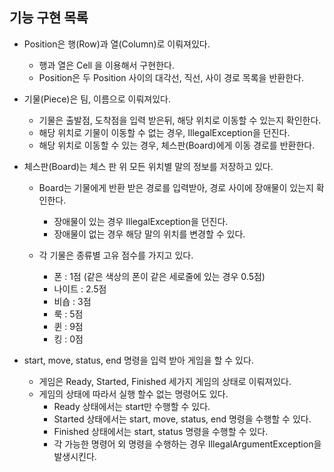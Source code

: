 ## 기능 구현 목록
- Position은 행(Row)과 열(Column)로 이뤄져있다.
    - 행과 열은 Cell 을 이용해서 구현한다. 
    - Position은 두 Position 사이의 대각선, 직선, 사이 경로 목록을 반환한다.


- 기물(Piece)은 팀, 이름으로 이뤄져있다.
    - 기물은 출발점, 도착점을 입력 받은뒤, 해당 위치로 이동할 수 있는지 확인한다.
    - 해당 위치로 기물이 이동할 수 없는 경우, IllegalException을 던진다.
    - 해당 위치로 이동할 수 있는 경우, 체스판(Board)에게 이동 경로를 반환한다.
   
    
- 체스판(Board)는 체스 판 위 모든 위치별 말의 정보를 저장하고 있다.
    - Board는 기물에게 반환 받은 경로를 입력받아, 경로 사이에 장애물이 있는지 확인한다.
        - 장애물이 있는 경우 IllegalException을 던진다.
        - 장애물이 없는 경우 해당 말의 위치를 변경할 수 있다.
        
    - 각 기물은 종류별 고유 점수를 가지고 있다. 
        - 폰 : 1점  (같은 색상의 폰이 같은 세로줄에 있는 경우 0.5점)
        - 나이트 : 2.5점
        - 비숍 : 3점
        - 룩 : 5점
        - 퀸 : 9점
        - 킹 : 0점
        
        
- start, move, status, end 명령을 입력 받아 게임을 할 수 있다.
    - 게임은 Ready, Started, Finished 세가지 게임의 상태로 이뤄져있다.
    - 게임의 상태에 따라서 실행 할수 없는 명령어도 있다.
        - Ready 상태에서는 start만 수행할 수 있다.
        - Started 상태에서는 start, move, status, end 명령을 수행할 수 있다.
        - Finished 상태에서는 start, status 명령을 수행할 수 있다.
        - 각 가능한 명령어 외 명령을 수행하는 경우 IllegalArgumentException을 발생시킨다.